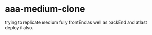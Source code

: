 # aaa-medium-clone

trying to replicate medium fully frontEnd as well as backEnd and atlast deploy it also.
